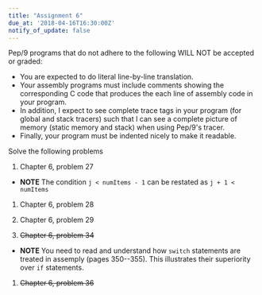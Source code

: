 ```yaml
---
title: "Assignment 6"
due_at: '2018-04-16T16:30:00Z'
notify_of_update: false
---
```


Pep/9 programs that do not adhere to the following WILL NOT be accepted or
graded:
* You are expected to do literal line-by-line translation. 
* Your assembly programs must include comments showing the corresponding C code
  that produces the each line of assembly code in your program. 
* In addition, I expect to see complete trace tags in your program (for global
  and stack tracers) such that I can see a complete picture of memory (static
  memory and stack) when using Pep/9's tracer.
* Finally, your program must be indented nicely to make it readable.

Solve the following problems

1. Chapter 6, problem 27
  * **NOTE** The condition `j < numItems - 1` can be restated as `j + 1 <
    numItems`

1. Chapter 6, problem 28

1. Chapter 6, problem 29

1. <del>Chapter 6, problem 34</del>
  * **NOTE** You need to read and understand how `switch` statements are treated
    in assemply (pages 350--355). This illustrates their superiority over `if`
    statements.

1. <del>Chapter 6, problem 36</del>
